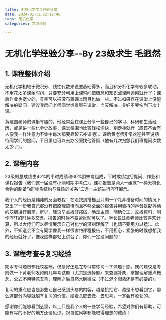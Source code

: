 ```yaml
---
title: 无机化学学习经验分享
date: 2024-01-31 22:12:48
tags: 无机化学
categories: 学习经验

---
```


# 无机化学经验分享--By 23级求生 毛迥然

## 1. 课程整体介绍

无机化学相较于微积分、线性代数来说要基础得多，而且和分析化学有较多联动，不用花太多课余时间，只要充分利用上课时间把概念和知识点理解透彻就行了；课后作业也挺少的，有空可以把没布置课本题目也做一些。不过如果存在课堂上没能解决的疑问，建议课后问老师同学或看智云课堂，当天解决，最好不要拖到下次上课。

黄建国老师的课挺有趣的，他经常会在课上分享一些自己的学习、科研和生活经历，或是讲一些化学史故事，课堂氛围也比较轻松愉快，别走神就行（应该不会有人像我一样注意力不集中每次都要靠智云补课吧）。课后黄老师非常欢迎甚至说期待同学们的提问，平日里也可以去办公室找他答疑（他有几次抱怨我们班提问次数太少了）。

## 2. 课程内容

23级的总成绩由40%的平时成绩和60%期末考组成，平时成绩包括提问、作业和课程报告（我们这一届没有小测和期中考试）。课程报告是两人一组就“一种无机化合物的制备”或“物质结构与性质的关系”二选一主题进行PPT展示。

我个人的经历是纯纯的反面教程：在没找到搭档且只剩一个礼拜准备时间的情况下交出了一份我自己都没有把原理搞懂而且不够全面的报告并用颤抖的声音搭配抖动的双腿进行展示。所以，建议早点找好搭档、确定主题、明确分工，查找资料、制作PPT的时候多交流，报告的时候不要紧张就可以了。学长说过黄老师比较喜欢计算，所以大佬们可以尽情展示自己对化学的深刻理解了（也请不要用力过猛）。此外，不知道会不会有同学像我一样很害怕课程报告，不用担心，紧张的时候想想我的经历就好了，像我这样都站上讲台了，你们一定没问题的！

## 3. 课程考查与复习经验

期末考试题目都比较基础，但最好还是在考试前练习一下做题手感。我的建议是考前做一下黄老师发的前几年考试题（尤其是选择题）来查漏补缺，掌握理解重点概念，公式不用特意去背，理解之后自然水到渠成（不过混个眼熟还是有必要的）。

复习的重点应当是那些让自己感到头疼的内容，越是抗拒它、越是不想看到它，那么这部分内容就越有复习的价值。硬着头皮去做、去思考，一定会有收获的。

感谢你们能够看到这里，以上只是我个人的一些学习经验，希望对你们有帮助，可能有写的不好的地方还请见谅。祝每位同学都能取得理想的成绩！
